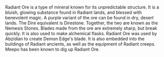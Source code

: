 Radiant Ore is a type of mineral known for its unpredictable structure. It is a bluish, glowing substance found in  Radiant lands, and blessed with benevolent magic. A purple variant of the ore can be found in dry, desert lands. The  Dire equivalent is Direstone. Together, the two are known as the Nemesis Stones.
Blades made from the ore are extremely sharp, but break quickly. It is also used to make alchemical flasks.
Radiant Ore was used by Abzidian to create  Demon Edge's blade. It is also embedded into the buildings of Radiant ancients, as well as the equipment of Radiant creeps. Meepo has been known to dig up Radiant Ore.
